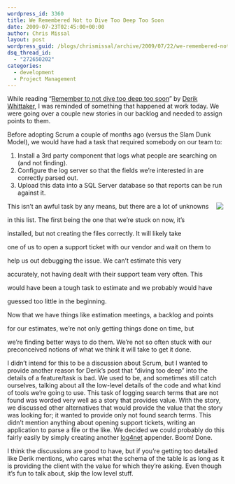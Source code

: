 ```yaml
---
wordpress_id: 3360
title: We Remembered Not to Dive Too Deep Too Soon
date: 2009-07-23T02:45:00+00:00
author: Chris Missal
layout: post
wordpress_guid: /blogs/chrismissal/archive/2009/07/22/we-remembered-not-to-dive-too-deep-too-soon.aspx
dsq_thread_id:
  - "272650202"
categories:
  - development
  - Project Management
---
```

While reading &#8220;[Remember to not dive too deep too soon](http://devlicio.us/blogs/derik_whittaker/archive/2009/07/22/remember-to-not-dive-too-deep-too-soon.aspx)&#8221; by [Derik Whittaker](http://devlicio.us/blogs/derik_whittaker/default.aspx), I was reminded of something that happened at work today. We were going over a couple new stories in our backlog and needed to assign points to them.

Before adopting Scrum a couple of months ago (versus the Slam Dunk Model), we would have had a task that required somebody on our team to:

  1. Install a 3rd party component that logs what people are searching on (and not finding).
  2. Configure the log server so that the fields we&#8217;re interested in are correctly parsed out.
  3. Upload this data into a SQL Server database so that reports can be run against it.

<img style="float: right;margin-left: 10px;margin-right: 10px" src="//lostechies.com/chrismissal/files/2011/03/waterfall_quebec.jpg" />

This isn&#8217;t an awful task by any means, but there are a lot of unknowns
  
in this list. The first being the one that we&#8217;re stuck on now, it&#8217;s
  
installed, but not creating the files correctly. It will likely take
  
one of us to open a support ticket with our vendor and wait on them to
  
help us out debugging the issue. We can&#8217;t estimate this very
  
accurately, not having dealt with their support team very often. This
  
would have been a tough task to estimate and we probably would have
  
guessed too little in the beginning.

Now that we have things like estimation meetings, a backlog and points
  
for our estimates, we&#8217;re not only getting things done on time, but
  
we&#8217;re finding better ways to do them. We&#8217;re not so often stuck with our preconceived notions of what we think it will take to get it done.

I didn&#8217;t intend for this to be a discussion about Scrum, but I wanted to provide another reason for Derik&#8217;s post that &#8220;diving too deep&#8221; into the details of a feature/task is bad. We used to be, and sometimes still catch ourselves, talking about all the low-level details of the code and what kind of tools we&#8217;re going to use. This task of logging search terms that are not found was worded very well as a story that provides value. With the story, we discussed other alternatives that would provide the value that the story was looking for; it wanted to provide only not found search terms. This didn&#8217;t mention anything about opening support tickets, writing an application to parse a file or the like. We decided we could probably do this fairly easily by simply creating another [log4net](http://logging.apache.org/log4net/) appender. Boom! Done.

I think the discussions are good to have, but if you&#8217;re getting too detailed like Derik mentions, who cares what the schema of the table is as long as it is providing the client with the value for which they&#8217;re asking. Even though it&#8217;s fun to talk about, skip the low level stuff.